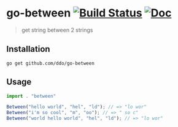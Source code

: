 # go-between [![Build Status][travis-img]][travis-url] [![Doc][godoc-img]][godoc-url]
> get string between 2 strings

[travis-img]: https://img.shields.io/travis/ddo/go-between.svg?style=flat-square
[travis-url]: https://travis-ci.org/ddo/go-between

[godoc-img]: https://img.shields.io/badge/godoc-Reference-brightgreen.svg?style=flat-square
[godoc-url]: https://godoc.org/github.com/ddo/go-between

## Installation

```
go get github.com/ddo/go-between
```

## Usage

```js
import . "between"

Between("hello world", "hel", "ld"); // => "lo wor"
Between("i'm so cool", "m", "oo"); // => " so c"
Between("world hello world", "hel", "ld"); // => "lo wor"
```